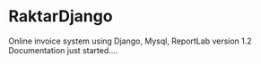 # RaktarDjango
Online invoice system using Django, Mysql, ReportLab version 1.2
Documentation just started....
